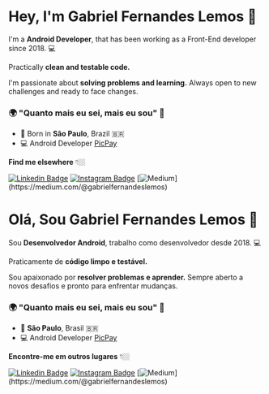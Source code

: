 # Hey, I'm Gabriel Fernandes Lemos 👋

I'm a **Android Developer**, that has been working as a Front-End developer since 2018.  💻

Practically **clean and testable code.**

I'm passionate about **solving problems and learning.** Always open to new challenges and ready to face changes.

### 🌍 "Quanto mais eu sei, mais eu sou" 🧠

- 📍 Born in **São Paulo**, Brazil 🇧🇷 
- 💻 Android Developer [PicPay](https://www.picpay.com/site)

**Find me elsewhere** 👇🏼

[![Linkedin Badge](https://img.shields.io/badge/-LinkedIn-blue?style=flat-square&logo=Linkedin&logoColor=white&link=https://www.linkedin.com/in/isadora-rodrigues-stangarlin-48402b141/)](https://www.linkedin.com/in/gabriel-fernandes-lemos/) [![Instagram Badge](https://img.shields.io/badge/-Instagram-critical?style=flat-square&logo=Instagram&logoColor=white&link=https://www.instagram.com/papodedev/)](https://www.instagram.com/gaablemos/) [![Medium](https://img.shields.io/badge/-Medium-black?style=flat-square&logo=Medium&logoColor=white&link=[https://codepen.io/isadorastan](https://codepen.io/isadorastan))](https://medium.com/@gabrielfernandeslemos)


# Olá, Sou Gabriel Fernandes Lemos 👋

Sou **Desenvolvedor Android**, trabalho como desenvolvedor desde 2018. 💻

Praticamente de **código limpo e testável.**

Sou apaixonado por **resolver problemas e aprender.** Sempre aberto a novos desafios e pronto para enfrentar mudanças.

### 🌍 "Quanto mais eu sei, mais eu sou" 🧠

- 📍 **São Paulo**, Brasil 🇧🇷 
- 💻 Android Developer [PicPay](https://www.picpay.com/site)

**Encontre-me em outros lugares** 👇🏼

[![Linkedin Badge](https://img.shields.io/badge/-LinkedIn-blue?style=flat-square&logo=Linkedin&logoColor=white&link=https://www.linkedin.com/in/isadora-rodrigues-stangarlin-48402b141/)](https://www.linkedin.com/in/gabriel-fernandes-lemos/) [![Instagram Badge](https://img.shields.io/badge/-Instagram-critical?style=flat-square&logo=Instagram&logoColor=white&link=https://www.instagram.com/papodedev/)](https://www.instagram.com/gaablemos/) [![Medium](https://img.shields.io/badge/-Medium-black?style=flat-square&logo=Medium&logoColor=white&link=[https://codepen.io/isadorastan](https://codepen.io/isadorastan))](https://medium.com/@gabrielfernandeslemos)
